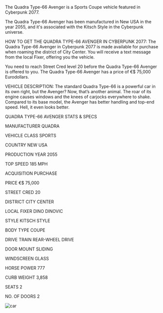 The Quadra Type-66 Avenger is a Sports Coupe vehicle featured in Cyberpunk 2077.

The Quadra Type-66 Avenger has been manufactured in New USA in the year 2055, and it's associated with the Kitsch Style in the Cyberpunk universe.

HOW TO GET THE QUADRA TYPE-66 AVENGER IN CYBERPUNK 2077:
The Quadra Type-66 Avenger in Cyberpunk 2077 is made available for purchase when roaming the district of City Center. You will receive a text message from the local Fixer, offering you the vehicle.

You need to reach Street Cred level 20 before the Quadra Type-66 Avenger is offered to you. The Quadra Type-66 Avenger has a price of €$ 75,000 Eurodollars.

VEHICLE DESCRIPTION:
The standard Quadra Type-66 is a powerful car in its own right, but the Avenger? Now, that’s another animal. The roar of its engine causes windows and the knees of carjocks everywhere to shake. Compared to its base model, the Avenger has better handling and top-end speed. Hell, it even looks better.

QUADRA TYPE-66 AVENGER STATS & SPECS

MANUFACTURER
QUADRA

VEHICLE CLASS
SPORTS

COUNTRY
NEW USA

PRODUCTION YEAR
2055

TOP SPEED
185 MPH

ACQUISITION
PURCHASE

PRICE
€$ 75,000

STREET CRED
20

DISTRICT
CITY CENTER

LOCAL FIXER
DINO DINOVIC

STYLE
KITSCH STYLE

BODY TYPE
COUPE

DRIVE TRAIN
REAR-WHEEL DRIVE

DOOR MOUNT
SLIDING

WINDSCREEN
GLASS

HORSE POWER
777

CURB WEIGHT
3,858

SEATS
2

NO. OF DOORS
2

![car](https://www.gamesatlas.com/images/jch-optimize/ng/images_cyberpunk2077_vehicles_quadra-type-66-avenger.webp)
